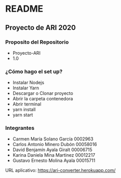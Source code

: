# README #

## Proyecto de ARI 2020 

### Proposito del Repositorio ###

* Proyecto-ARI
* 1.0

### ¿Cómo hago el set up? ###

* Instalar Nodejs
* Instalar Yarn
* Descargar o Clonar proyecto 
* Abrir la carpeta contenedora
* Abrir terminal 
* yarn install
* yarn start 

### Integrantes ###

* Carmen María Solano García 0002963
* Carlos Antonio Minero Dubón 00058016
* David Benjamín Ayala Giralt 00006715
* Karina Daniela Mina Martinez 00012217
* Gustavo Ernesto Molina Ayala 00015711

URL aplicativo: https://ari-converter.herokuapp.com/

